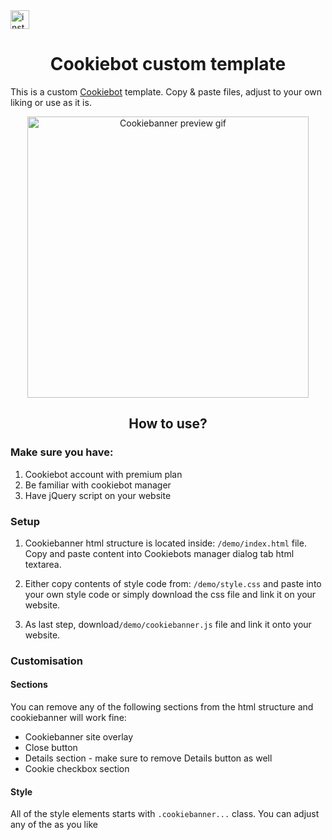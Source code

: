 <a href="https://www.instagram.com/mekristaps/" target="_blank">
<img src="https://upload.wikimedia.org/wikipedia/commons/thumb/a/a5/Instagram_icon.png/600px-Instagram_icon.png" width="30" height="30" title="my works" alt="instagram-link"/>
</a>
<h1 align="center">Cookiebot custom template</h1>
<p>This is a custom <a href="https://cookiebot.com" target="_blank">Cookiebot</a> template. Copy & paste files, adjust to your own liking or use as it is.</p>

<p align="center">
  <img src="https://github.com/MeKristaps/cookiebot-custom/blob/main/preview.gif?raw=true" width="450" title="Cookiebanner preview gif">
</p>

<h2 align="center">How to use?</h2>
<h3>Make sure you have:</h3>
<ol>
	<li>Cookiebot account with premium plan</li>
	<li>Be familiar with cookiebot manager </li>
	<li>Have jQuery script on your website</li>
</ol>

<h3>Setup</h3>
<ol>
	<li>
	<p>Cookiebanner html structure is located inside: <code>/demo/index.html</code> file. Copy and paste content into Cookiebots manager dialog tab html textarea.</p>
	</li>
	<li>
<p>Either copy contents of style code from: <code>/demo/style.css</code> and paste into your own style code or simply download the css file and link it on your website.</p>
	</li>
	<li>
	<p>As last step, download<code>/demo/cookiebanner.js</code> file and link it onto your website.</p>
	</li>
</ol>

<h3>Customisation</h3>
<h4>Sections</h4>
<p>You can remove any of the following sections from the html structure and cookiebanner will work fine:</p>
<ul>
    <li>Cookiebanner site overlay</li>
    <li>Close button</li>
	<li>Details section - make sure to remove Details button as well</li>
	<li>Cookie checkbox section</li>
</ul>
<h4>Style</h4>
<p>All of the style elements starts with <code>.cookiebanner...</code> class. You can adjust any of the as you like</p>